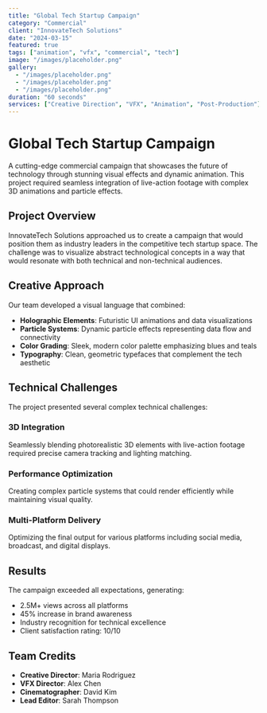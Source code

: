 ```yaml
---
title: "Global Tech Startup Campaign"
category: "Commercial"
client: "InnovateTech Solutions"
date: "2024-03-15"
featured: true
tags: ["animation", "vfx", "commercial", "tech"]
image: "/images/placeholder.png"
gallery:
  - "/images/placeholder.png"
  - "/images/placeholder.png"
  - "/images/placeholder.png"
duration: "60 seconds"
services: ["Creative Direction", "VFX", "Animation", "Post-Production"]
---
```


# Global Tech Startup Campaign

A cutting-edge commercial campaign that showcases the future of technology through stunning visual effects and dynamic animation. This project required seamless integration of live-action footage with complex 3D animations and particle effects.

## Project Overview

InnovateTech Solutions approached us to create a campaign that would position them as industry leaders in the competitive tech startup space. The challenge was to visualize abstract technological concepts in a way that would resonate with both technical and non-technical audiences.

## Creative Approach

Our team developed a visual language that combined:
- **Holographic Elements**: Futuristic UI animations and data visualizations
- **Particle Systems**: Dynamic particle effects representing data flow and connectivity
- **Color Grading**: Sleek, modern color palette emphasizing blues and teals
- **Typography**: Clean, geometric typefaces that complement the tech aesthetic

## Technical Challenges

The project presented several complex technical challenges:

### 3D Integration
Seamlessly blending photorealistic 3D elements with live-action footage required precise camera tracking and lighting matching.

### Performance Optimization
Creating complex particle systems that could render efficiently while maintaining visual quality.

### Multi-Platform Delivery
Optimizing the final output for various platforms including social media, broadcast, and digital displays.

## Results

The campaign exceeded all expectations, generating:
- 2.5M+ views across all platforms
- 45% increase in brand awareness
- Industry recognition for technical excellence
- Client satisfaction rating: 10/10

## Team Credits

- **Creative Director**: Maria Rodriguez
- **VFX Director**: Alex Chen
- **Cinematographer**: David Kim
- **Lead Editor**: Sarah Thompson